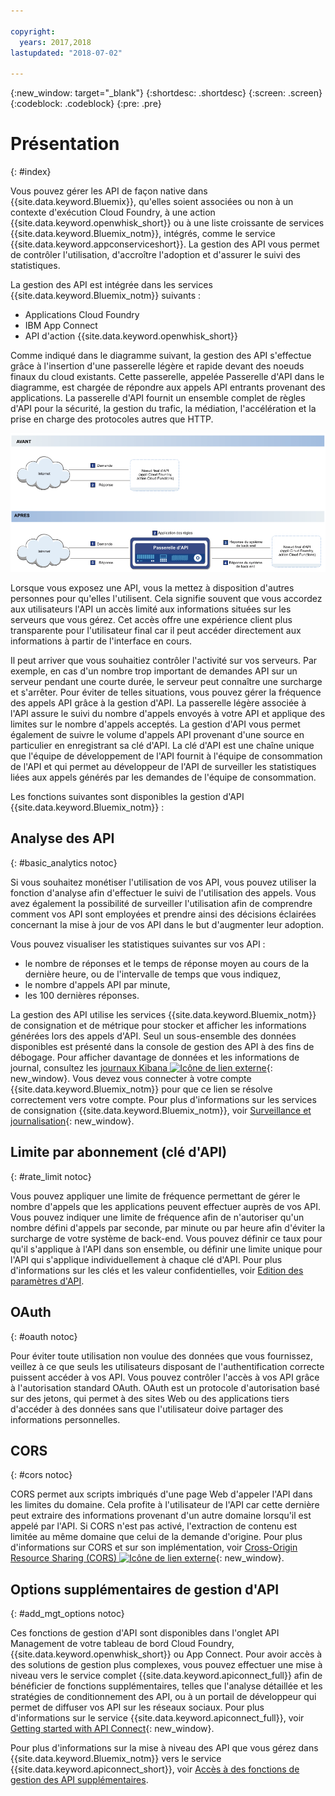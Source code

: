 ```yaml
---

copyright:
  years: 2017,2018
lastupdated: "2018-07-02"

---
```



{:new_window: target="_blank"}
{:shortdesc: .shortdesc}
{:screen: .screen}
{:codeblock: .codeblock}
{:pre: .pre}

# Présentation
{: #index}

Vous pouvez gérer les API de façon native dans {{site.data.keyword.Bluemix}}, qu'elles soient associées ou non à un contexte d'exécution Cloud Foundry, à une action {{site.data.keyword.openwhisk_short}} ou à une liste croissante de services {{site.data.keyword.Bluemix_notm}}, intégrés, comme le service {{site.data.keyword.appconserviceshort}}. La gestion des API vous permet de contrôler l'utilisation, d'accroître l'adoption et d'assurer le suivi des statistiques.

La gestion des API est intégrée dans les services {{site.data.keyword.Bluemix_notm}} suivants :
* Applications Cloud Foundry
* IBM App Connect
* API d'action {{site.data.keyword.openwhisk_short}}

Comme indiqué dans le diagramme suivant, la gestion des API s'effectue grâce à l'insertion d'une passerelle légère et rapide devant des noeuds finaux du cloud existants. Cette passerelle, appelée Passerelle d'API dans le diagramme, est chargée de répondre aux appels API entrants provenant des applications. La passerelle d'API fournit un ensemble complet de règles d'API pour la sécurité, la gestion du trafic, la médiation, l'accélération et la prise en charge des protocoles autres que HTTP.

![Flux de la passerelle d'API](images/bluemix-native-apim-flow.png "Flux de gestion des API")

Lorsque vous exposez une API, vous la mettez à disposition d'autres personnes pour qu'elles l'utilisent. Cela signifie souvent que vous accordez aux utilisateurs l'API un accès limité aux informations situées sur les serveurs que vous gérez. Cet accès offre une expérience client plus transparente pour l'utilisateur final car il peut accéder directement aux informations à partir de l'interface en cours.

Il peut arriver que vous souhaitiez contrôler l'activité sur vos serveurs. Par exemple, en cas d'un nombre trop important de demandes API sur un serveur pendant une courte durée, le serveur peut connaître une surcharge et s'arrêter. Pour éviter de telles situations, vous pouvez gérer la fréquence des appels API grâce à la gestion d'API. La passerelle légère associée à l'API assure le suivi du nombre d'appels envoyés à votre API et applique des limites sur le nombre d'appels acceptés. La gestion d'API vous permet également de suivre le volume d'appels API provenant d'une source en particulier en enregistrant sa clé d'API. La clé d'API est une chaîne unique que l'équipe de développement de l'API fournit à l'équipe de consommation de l'API et qui permet au développeur de l'API de surveiller les statistiques liées aux appels générés par les demandes de l'équipe de consommation.  

Les fonctions suivantes sont disponibles la gestion d'API {{site.data.keyword.Bluemix_notm}} :
## Analyse des API
{: #basic_analytics notoc}

Si vous souhaitez monétiser l'utilisation de vos API, vous pouvez utiliser la fonction d'analyse afin d'effectuer le suivi de l'utilisation des appels. Vous avez également la possibilité de surveiller l'utilisation afin de comprendre comment vos API sont employées et prendre ainsi des décisions éclairées concernant la mise à jour de vos API dans le but d'augmenter leur adoption.

Vous pouvez visualiser les statistiques suivantes sur vos API :
* le nombre de réponses et le temps de réponse moyen au cours de la dernière heure, ou de l'intervalle de temps que vous indiquez,
* le nombre d'appels API par minute,
* les 100 dernières réponses.

La gestion des API utilise les services {{site.data.keyword.Bluemix_notm}} de consignation et de métrique pour stocker et afficher les informations générées lors des appels d'API. Seul un sous-ensemble des données disponibles est présenté dans la console de gestion des API à des fins de débogage. Pour afficher davantage de données et les informations de journal, consultez les [journaux Kibana ![Icône de lien externe](../icons/launch-glyph.svg "External link icon")](https://logging.ng.bluemix.net/app/#/kibana5){: new_window}. Vous devez vous connecter à votre compte {{site.data.keyword.Bluemix_notm}} pour que ce lien se résolve correctement vers votre compte. Pour plus d'informations sur les services de consignation {{site.data.keyword.Bluemix_notm}}, voir [Surveillance et journalisation](../cli/monitoring_logging.html#monitoring_logging){: new_window}.

## Limite par abonnement (clé d'API)
{: #rate_limit notoc}

Vous pouvez appliquer une limite de fréquence permettant de gérer le nombre d'appels que les applications peuvent effectuer auprès de vos API. Vous pouvez indiquer une limite de fréquence afin de n'autoriser qu'un nombre défini d'appels par seconde, par minute ou par heure afin d'éviter la surcharge de votre système de back-end. Vous pouvez définir ce taux pour qu'il s'applique à l'API dans son ensemble, ou définir une limite unique pour l'API qui s'applique individuellement à chaque clé d'API. Pour plus d'informations sur les clés et les valeur confidentielles, voir [Edition des paramètres d'API](manage_apis.html#settings_apis).

## OAuth
{: #oauth notoc}

Pour éviter toute utilisation non voulue des données que vous fournissez, veillez à ce que seuls les utilisateurs disposant de l'authentification correcte puissent accéder à vos API. Vous pouvez contrôler l'accès à vos API grâce à l'autorisation standard OAuth. OAuth est un protocole d'autorisation basé sur des jetons, qui permet à des sites Web ou des applications tiers d'accéder à des données sans que l'utilisateur doive partager des informations personnelles.

## CORS
{: #cors notoc}

CORS permet aux scripts imbriqués d'une page Web d'appeler l'API dans les limites du domaine. Cela profite à l'utilisateur de l'API car cette dernière peut extraire des informations provenant d'un autre domaine lorsqu'il est appelé par l'API. Si CORS n'est pas activé, l'extraction de contenu est limitée au même domaine que celui de la demande d'origine. Pour plus d'informations sur CORS et sur son implémentation, voir [Cross-Origin Resource Sharing (CORS) ![Icône de lien externe](../icons/launch-glyph.svg "External link icon")](https://developer.mozilla.org/en-US/docs/Web/HTTP/CORS){: new_window}.

## Options supplémentaires de gestion d'API
{: #add_mgt_options notoc}

Ces fonctions de gestion d'API sont disponibles dans l'onglet API Management de votre tableau de bord Cloud Foundry, {{site.data.keyword.openwhisk_short}} ou App Connect. Pour avoir accès à des solutions de gestion plus complexes, vous pouvez effectuer une mise à niveau vers le service complet {{site.data.keyword.apiconnect_full}} afin de bénéficier de fonctions supplémentaires, telles que l'analyse détaillée et les stratégies de conditionnement des API, ou à un portail de développeur qui permet de diffuser vos API sur les réseaux sociaux. Pour plus d'informations sur le service {{site.data.keyword.apiconnect_full}}, voir [Getting started with API Connect](https://console.ng.bluemix.net/docs/services/apiconnect/index.html){: new_window}.

Pour plus d'informations sur la mise à niveau des API que vous gérez dans {{site.data.keyword.Bluemix_notm}} vers le service {{site.data.keyword.apiconnect_short}}, voir [Accès à des fonctions de gestion des API supplémentaires](upgrade.html).
